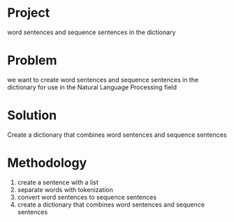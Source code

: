 # Project
word sentences and sequence sentences in the dictionary

# Problem
we want to create word sentences and sequence sentences in the dictionary for use in the Natural Language Processing field

# Solution
Create a dictionary that combines word sentences and sequence sentences

# Methodology
1. create a sentence with a list
2. separate words with tokenization
3. convert word sentences to sequence sentences
4. create a dictionary that combines word sentences and sequence sentences